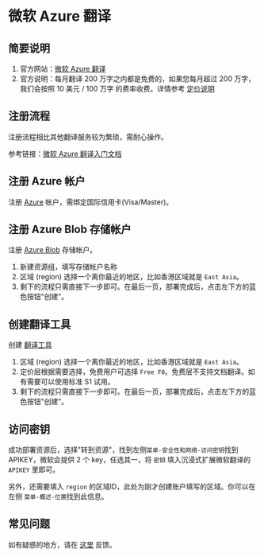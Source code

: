 # 微软 Azure 翻译

## 简要说明

1. 官方网站：[微软 Azure 翻译](https://learn.microsoft.com/zh-cn/azure/cognitive-services/translator/text-translation-overview)
2. 官方说明：每月翻译 200 万字之内都是免费的，如果您每月超过 200 万字，我们会按照 10 美元 / 100 万字 的费率收费。详情参考 [定价说明](https://azure.microsoft.com/zh-cn/pricing/details/cognitive-services/translator/)

## 注册流程

注册流程相比其他翻译服务较为繁琐，需耐心操作。  

参考链接：[微软 Azure 翻译入门文档](https://learn.microsoft.com/zh-cn/azure/cognitive-services/translator/document-translation/quickstarts/get-started-with-rest-api?pivots=programming-language-csharp)

## 注册 Azure 帐户

注册 [Azure](https://azure.microsoft.com/zh-cn/free/cognitive-services/) 帐户，需绑定国际信用卡(Visa/Master)。

## 注册 Azure Blob 存储帐户

注册 [Azure Blob](https://portal.azure.com/#create/Microsoft.StorageAccount) 存储帐户。

1. 新建资源组，填写存储帐户名称
2. 区域 (region) 选择一个离你最近的地区，比如香港区域就是 `East Asia`。
3. 剩下的流程只需直接下一步即可。在最后一页，部署完成后，点击左下方的蓝色按钮"创建"。

## 创建翻译工具

创建 [翻译工具](https://portal.azure.com/#create/Microsoft.CognitiveServicesTextTranslation)  
1. 区域 (region) 选择一个离你最近的地区，比如香港区域就是 `East Asia`。
2. 定价层根据需要选择，免费用户可选择 `Free F0`。免费层不支持文档翻译。如有需要可以使用标准 S1 试用。
3. 剩下的流程只需直接下一步即可。在最后一页，部署完成后，点击左下方的蓝色按钮"创建"。

## 访问密钥

成功部署资源后，选择"转到资源"，找到左侧`菜单-安全性和网络-访问密钥`找到APIKEY，微软会提供 2 个 key，任选其一，将 `密钥` 填入沉浸式扩展微软翻译的 `APIKEY` 里即可。  

另外，还需要填入 `region` 的区域ID，此处为刚才创建账户填写的区域。你可以在左侧 `菜单-概述-位置`找到此信息。

## 常见问题

如有疑惑的地方，请在 [这里](https://github.com/immersive-translate/immersive-translate/issues/137) 反馈。

